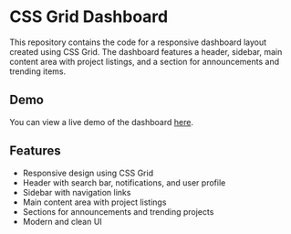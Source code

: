 # CSS Grid Dashboard

This repository contains the code for a responsive dashboard layout created using CSS Grid. The dashboard features a header, sidebar, main content area with project listings, and a section for announcements and trending items.

## Demo

You can view a live demo of the dashboard [here](https://ankithabangar.github.io/Dashboard/).

## Features

- Responsive design using CSS Grid
- Header with search bar, notifications, and user profile
- Sidebar with navigation links
- Main content area with project listings
- Sections for announcements and trending projects
- Modern and clean UI
